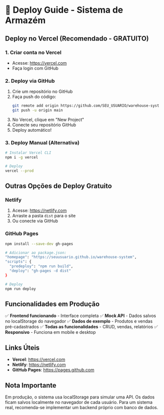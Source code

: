 # 🚀 Deploy Guide - Sistema de Armazém

## Deploy no Vercel (Recomendado - GRATUITO)

### 1. Criar conta no Vercel
- Acesse: https://vercel.com
- Faça login com GitHub

### 2. Deploy via GitHub
1. Crie um repositório no GitHub
2. Faça push do código:
   ```bash
   git remote add origin https://github.com/SEU_USUARIO/warehouse-system.git
   git push -u origin main
   ```
3. No Vercel, clique em "New Project"
4. Conecte seu repositório GitHub
5. Deploy automático!

### 3. Deploy Manual (Alternativa)
```bash
# Instalar Vercel CLI
npm i -g vercel

# Deploy
vercel --prod
```

## Outras Opções de Deploy Gratuito

### Netlify
1. Acesse: https://netlify.com
2. Arraste a pasta `dist` para o site
3. Ou conecte via GitHub

### GitHub Pages
```bash
npm install --save-dev gh-pages

# Adicionar ao package.json:
"homepage": "https://seuusuario.github.io/warehouse-system",
"scripts": {
  "predeploy": "npm run build",
  "deploy": "gh-pages -d dist"
}

# Deploy
npm run deploy
```

## Funcionalidades em Produção

✅ **Frontend funcionando** - Interface completa
✅ **Mock API** - Dados salvos no localStorage do navegador
✅ **Dados de exemplo** - Produtos e vendas pré-cadastrados
✅ **Todas as funcionalidades** - CRUD, vendas, relatórios
✅ **Responsivo** - Funciona em mobile e desktop

## Links Úteis

- **Vercel**: https://vercel.com
- **Netlify**: https://netlify.com  
- **GitHub Pages**: https://pages.github.com

## Nota Importante

Em produção, o sistema usa localStorage para simular uma API. Os dados ficam salvos localmente no navegador de cada usuário. Para um sistema real, recomenda-se implementar um backend próprio com banco de dados.